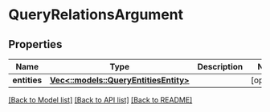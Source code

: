 # QueryRelationsArgument

## Properties
Name | Type | Description | Notes
------------ | ------------- | ------------- | -------------
**entities** | [**Vec<::models::QueryEntitiesEntity>**](QueryEntitiesEntity.md) |  | [optional] 

[[Back to Model list]](../README.md#documentation-for-models) [[Back to API list]](../README.md#documentation-for-api-endpoints) [[Back to README]](../README.md)



